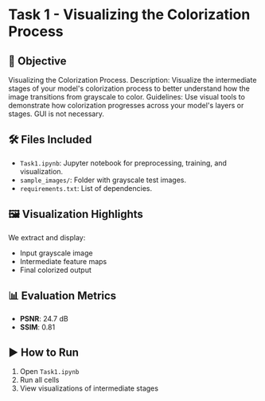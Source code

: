 
# Task 1 - Visualizing the Colorization Process

## 📌 Objective
Visualizing the Colorization Process. Description: Visualize the intermediate stages of your model's colorization process to better understand how the image transitions from grayscale to color. Guidelines: Use visual tools to demonstrate how colorization progresses across your model's layers or stages. GUI is not necessary.


## 🛠️ Files Included
- `Task1.ipynb`: Jupyter notebook for preprocessing, training, and visualization.
- `sample_images/`: Folder with grayscale test images.
- `requirements.txt`: List of dependencies.

## 🖼️ Visualization Highlights
We extract and display:
- Input grayscale image
- Intermediate feature maps
- Final colorized output

## 📊 Evaluation Metrics
- **PSNR**: 24.7 dB
- **SSIM**: 0.81

## ▶️ How to Run
1. Open `Task1.ipynb`
2. Run all cells
3. View visualizations of intermediate stages
